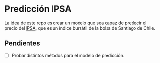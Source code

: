 # Predicción IPSA

La idea de este repo es crear un modelo que sea capaz de predecir el precio del [IPSA](https://www.spglobal.com/spdji/en/indices/equity/sp-ipsa/#overview), que es un índice bursátil de la bolsa de Santiago de Chile.

## Pendientes 
- [ ] Probar distintos métodos para el modelo de predicción.